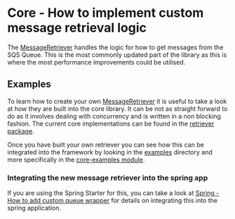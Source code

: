 # Core - How to implement custom message retrieval logic
The [MessageRetriever](../../../api/src/main/java/com/jashmore/sqs/retriever/MessageRetriever.java) handles the logic for how to
get messages from the SQS Queue.  This is the most commonly updated part of the library as this is where the most performance improvements
could be utilised.

## Examples
To learn how to create your own [MessageRetriever](../../../api/src/main/java/com/jashmore/sqs/retriever/MessageRetriever.java) it
is useful to take a look at how they are built into the core library. It can be not as straight forward to do as it involves dealing with concurrency and
is written in a non blocking fashion.  The current core implementations can be found in the
[retriever package](../../../core/src/main/java/com/jashmore/sqs/retriever).

Once you have built your own retriever you can see how this can be integrated into the framework by looking in the [examples](../../../examples) directory
and more specifically in the [core-examples module](../../../examples/core-examples).

### Integrating the new message retriever into the spring app
If you are using the Spring Starter for this, you can take a look at
[Spring - How to add custom queue wrapper](../spring/spring-how-to-add-own-queue-listener.md) for details on integrating this into the spring application.
